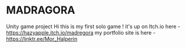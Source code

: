 # MADRAGORA
Unity game project
Hi this is my first solo game ! it's up on Itch.io here - 
https://hazyapple.itch.io/madregora 
my portfolio site is here - 
https://linktr.ee/Mor_Halperin

